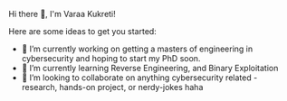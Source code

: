 Hi there 👋, I'm Varaa Kukreti!

Here are some ideas to get you started:

- 🔭 I’m currently working on getting a masters of engineering in cybersecurity and hoping to start my PhD soon.
- 🌱 I’m currently learning Reverse Engineering, and Binary Exploitation
- 👯 I’m looking to collaborate on anything cybersecurity related - research, hands-on project, or nerdy-jokes haha
